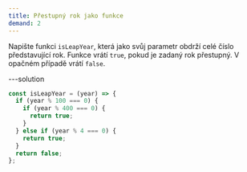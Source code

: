```yaml
---
title: Přestupný rok jako funkce
demand: 2
---
```


Napište funkci `isLeapYear`, která jako svůj parametr obdrží celé číslo představující rok. Funkce vrátí `true`, pokud je zadaný rok přestupný. V opačném případě vrátí `false`.

---solution

```js
const isLeapYear = (year) => {
  if (year % 100 === 0) {
    if (year % 400 === 0) {
      return true;
    }
  } else if (year % 4 === 0) {
    return true;
  }
  return false;
};
```
